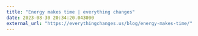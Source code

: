 ```yaml
---
title: "Energy makes time | everything changes"
date: 2023-08-30 20:34:20.043000
external_url: "https://everythingchanges.us/blog/energy-makes-time/"
---
```


